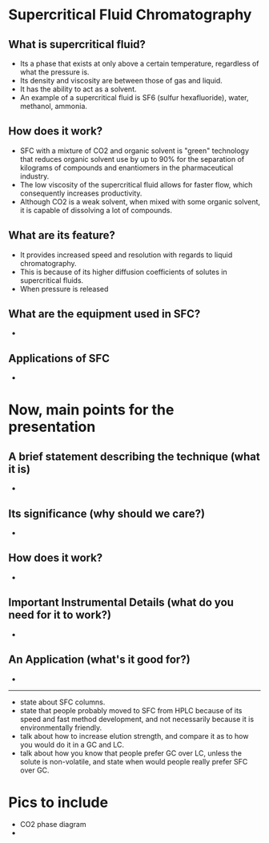 # **Supercritical Fluid Chromatography**

## **What is supercritical fluid?**
- Its a phase that exists at only above a certain temperature, regardless of what the pressure is.
- Its density and viscosity are between those of gas and liquid.
- It has the ability to act as a solvent.
- An example of a supercritical fluid is SF6 (sulfur hexafluoride), water, methanol, ammonia.

## **How does it work?**
- SFC with a mixture of CO2 and organic solvent is "green" technology that reduces organic solvent use by up to 90% for the separation of kilograms of compounds and enantiomers in the pharmaceutical industry.
- The low viscosity of the supercritical fluid allows for faster flow, which consequently increases productivity.
- Although CO2 is a weak solvent, when mixed with some organic solvent, it is capable of dissolving a lot of compounds.

## **What are its feature?**
- It provides increased speed and resolution with regards to liquid chromatography.
- This is because of its higher diffusion coefficients of solutes in supercritical fluids.
- When pressure is released 

## **What are the equipment used in SFC?**
-

## **Applications of SFC**
-

# **Now, main points for the presentation**

## **A brief statement describing the technique (what it is)**
-

## **Its significance (why should we care?)**
-

## **How does it work?**
-

## **Important Instrumental Details (what do you need for it to work?)**
-

## **An Application (what's it good for?)**
-

------------------------------
- state about SFC columns.
- state that people probably moved to SFC from HPLC because of its speed and fast method development, and not necessarily because it is environmentally friendly.
- talk about how to increase elution strength, and compare it as to how you would do it in a GC and LC.
- talk about how you know that people prefer GC over LC, unless the solute is non-volatile, and state when would people really prefer SFC over GC.

# Pics to include
- CO2 phase diagram
- 

